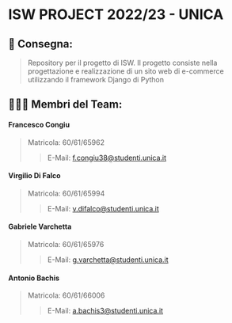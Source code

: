 # ISW PROJECT 2022/23 - UNICA

## 📝 Consegna:
> Repository per il progetto di ISW. Il progetto consiste nella progettazione e realizzazione di un sito web di e-commerce utilizzando il framework Django di Python

## 🧑🏻‍💻 Membri del Team:

#### Francesco Congiu
> Matricola: 60/61/65962
>
>> E-Mail: f.congiu38@studenti.unica.it

#### Virgilio Di Falco
> Matricola: 60/61/65994
>
>> E-Mail: v.difalco@studenti.unica.it

#### Gabriele Varchetta
> Matricola: 60/61/65976
>
>> E-Mail: g.varchetta@studenti.unica.it


#### Antonio Bachis
> Matricola: 60/61/66006
>
>> E-Mail: a.bachis3@studenti.unica.it
